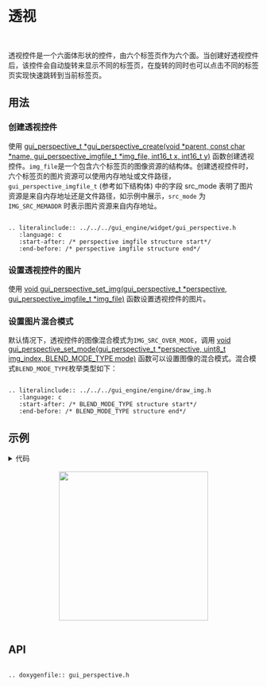 # 透视
<br>

透视控件是一个六面体形状的控件，由六个标签页作为六个面。当创建好透视控件后，该控件会自动旋转来显示不同的标签页，在旋转的同时也可以点击不同的标签页实现快速跳转到当前标签页。

## 用法

### 创建透视控件

使用 [gui_perspective_t *gui_perspective_create(void *parent,  const char *name, gui_perspective_imgfile_t *img_file, int16_t x, int16_t y)](#gui_perspective_create) 函数创建透视控件。`img_file`是一个包含六个标签页的图像资源的结构体。创建透视控件时，六个标签页的图片资源可以使用内存地址或文件路径，`gui_perspective_imgfile_t` (参考如下结构体) 中的字段 src_mode 表明了图片资源是来自内存地址还是文件路径，如示例中展示，`src_mode` 为 `IMG_SRC_MEMADDR` 时表示图片资源来自内存地址。

```eval_rst

.. literalinclude:: ../../../gui_engine/widget/gui_perspective.h
   :language: c
   :start-after: /* perspective imgfile structure start*/
   :end-before: /* perspective imgfile structure end*/

```

### 设置透视控件的图片

使用 [void gui_perspective_set_img(gui_perspective_t *perspective, gui_perspective_imgfile_t *img_file)](#gui_perspective_set_img) 函数设置透视控件的图片。

### 设置图片混合模式

默认情况下，透视控件的图像混合模式为`IMG_SRC_OVER_MODE`，调用 [void gui_perspective_set_mode(gui_perspective_t *perspective, uint8_t img_index, BLEND_MODE_TYPE mode)](#gui_perspective_set_mode) 函数可以设置图像的混合模式。混合模式`BLEND_MODE_TYPE`枚举类型如下：

```eval_rst

.. literalinclude:: ../../../gui_engine/engine/draw_img.h
   :language: c
   :start-after: /* BLEND_MODE_TYPE structure start*/
   :end-before: /* BLEND_MODE_TYPE structure end*/

```

## 示例
<details> <summary>代码</summary>

```eval_rst

.. literalinclude:: ../../../gui_engine/example/screen_448_368/app_prism.c
   :language: c
   :start-after: /* perspective example start*/
   :end-before: /* perspective example end*/

```
</details>
<br>
<div style="text-align: center"><img src="https://foruda.gitee.com/images/1699931105543257223/ccac3ca0_10641540.png" width = "300" /></div>
<br>

<span id = "gui_perspective_create">

## API

</span>

```eval_rst

.. doxygenfile:: gui_perspective.h

```
